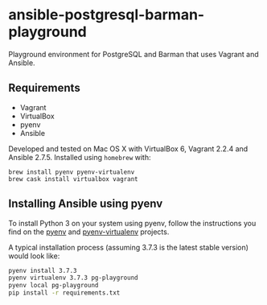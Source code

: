 # ansible-postgresql-barman-playground

Playground environment for PostgreSQL and Barman that uses Vagrant and Ansible.

## Requirements

- Vagrant
- VirtualBox
- pyenv
- Ansible

Developed and tested on Mac OS X with VirtualBox 6, Vagrant 2.2.4 and Ansible 2.7.5.
Installed using `homebrew` with:

```
brew install pyenv pyenv-virtualenv
brew cask install virtualbox vagrant
```

## Installing Ansible using pyenv

To install Python 3 on your system using pyenv, follow the instructions you find
on the [pyenv](https://github.com/pyenv/pyenv) and [pyenv-virtualenv](https://github.com/pyenv/pyenv-virtualenv)
projects.

A typical installation process (assuming 3.7.3 is the latest stable version) would look like:

```bash
pyenv install 3.7.3
pyenv virtualenv 3.7.3 pg-playground
pyenv local pg-playground
pip install -r requirements.txt
```
